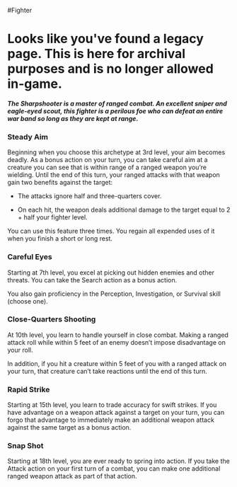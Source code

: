 #Fighter
# Looks like you've found a legacy page. This is here for archival purposes and is no longer allowed in-game.

***The Sharpshooter is a master of ranged combat. An excellent sniper and eagle-eyed scout, this fighter is a perilous foe who can defeat an entire war band so long as they are kept at range.***

### Steady Aim
Beginning when you choose this archetype at 3rd level, your aim becomes deadly. As a bonus action on your turn, you can take careful aim at a creature you can see that is within range of a ranged weapon you’re wielding. Until the end of this turn, your ranged attacks with that weapon gain two benefits against the target:

- The attacks ignore half and three-quarters cover.

- On each hit, the weapon deals additional damage to the target equal to 2 + half your fighter level.

You can use this feature three times. You regain all expended uses of it when you finish a short or long rest.

### Careful Eyes
Starting at 7th level, you excel at picking out hidden enemies and other threats. You can take the Search action as a bonus action.

You also gain proficiency in the Perception, Investigation, or Survival skill (choose one).

### Close-Quarters Shooting
At 10th level, you learn to handle yourself in close combat. Making a ranged attack roll while within 5 feet of an enemy doesn’t impose disadvantage on your roll.

In addition, if you hit a creature within 5 feet of you with a ranged attack on your turn, that creature can’t take reactions until the end of this turn.

### Rapid Strike
Starting at 15th level, you learn to trade accuracy for swift strikes. If you have advantage on a weapon attack against a target on your turn, you can forgo that advantage to immediately make an additional weapon attack against the same target as a bonus action.

### Snap Shot
Starting at 18th level, you are ever ready to spring into action. If you take the Attack action on your first turn of a combat, you can make one additional ranged weapon attack as part of that action.